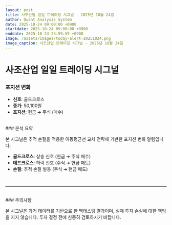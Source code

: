 ```yaml
---
layout: post
title: 사조산업 일일 트레이딩 시그널 - 2025년 10월 24일
author: Quant Analysis System
date: 2025-10-24 09:00:00 +0900
startdate: 2025-10-24 09:00:00 +0900
enddate: 2025-10-24 23:59:59 +0900
image: /assets/images/today-alert-20251024.png
image_caption: 사조산업 트레이딩 시그널 - 2025년 10월 24일
---
```


# 사조산업 일일 트레이딩 시그널

### 포지션 변화

- **신호**: 골드크로스
- **종가**: 50,100원
- **포지션**: 현금 ➜ 주식 (매수)

<br />
### 분석 요약

본 시그널은 추적 손절을 적용한 이동평균선 교차 전략에 기반한 포지션 변화 알림입니다.

- **골드크로스**: 상승 신호 (현금 ➜ 주식 매수)
- **데드크로스**: 하락 신호 (주식 ➜ 현금 매도)
- **손절**: 추적 손절 발동 (주식 ➜ 현금 매도)
<br />

---

<br />
### 주의사항

본 시그널은 과거 데이터를 기반으로 한 백테스팅 결과이며, 실제 투자 손실에 대한 책임을 지지 않습니다. 투자 결정 전에 신중히 검토하시기 바랍니다.
